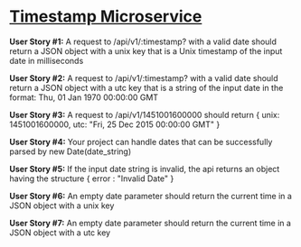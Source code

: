 # [Timestamp Microservice](https://www.freecodecamp.org/learn/apis-and-microservices/apis-and-microservices-projects/timestamp-microservice)

**User Story #1:** A request to /api/v1/:timestamp? with a valid date should return a JSON object with a unix key that is a Unix timestamp of the input date in milliseconds

**User Story #2:** A request to /api/v1/:timestamp? with a valid date should return a JSON object with a utc key that is a string of the input date in the format: Thu, 01 Jan 1970 00:00:00 GMT

**User Story #3:** A request to /api/v1/1451001600000 should return { unix: 1451001600000, utc: "Fri, 25 Dec 2015 00:00:00 GMT" }

**User Story #4:** Your project can handle dates that can be successfully parsed by new Date(date_string)

**User Story #5:** If the input date string is invalid, the api returns an object having the structure { error : "Invalid Date" }

**User Story #6:** An empty date parameter should return the current time in a JSON object with a unix key

**User Story #7:** An empty date parameter should return the current time in a JSON object with a utc key
